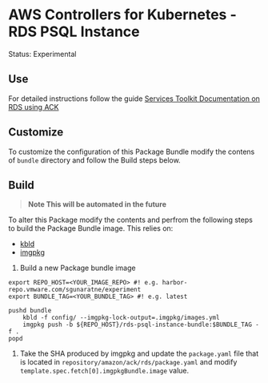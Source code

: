 # AWS Controllers for Kubernetes - RDS PSQL Instance

Status: Experimental

## Use

For detailed instructions follow the guide [Services Toolkit Documentation on RDS using ACK](https://docs.vmware.com/en/draft/Services-Toolkit-for-VMware-Tanzu-Application-Platform/0.7/svc-tlk/GUID-usecases-consuming_aws_rds_with_ack.html)

## Customize

To customize the configuration of this Package Bundle modify the contens of `bundle` directory and follow the Build steps below.

## Build

>**Note This will be automated in the future**

To alter this Package modify the contents and perfrom the following steps to build the Package Bundle image. This relies on:
* [kbld](https://carvel.dev/kbld)
* [imgpkg](https://carvel.dev/imgpkg)

1. Build a new Package bundle image 
```
export REPO_HOST=<YOUR_IMAGE_REPO> #! e.g. harbor-repo.vmware.com/sgunaratne/experiment
export BUNDLE_TAG=<YOUR_BUNDLE_TAG> #! e.g. latest

pushd bundle
    kbld -f config/ --imgpkg-lock-output=.imgpkg/images.yml
    imgpkg push -b ${REPO_HOST}/rds-psql-instance-bundle:$BUNDLE_TAG -f .
popd
```

1. Take the SHA produced by imgpkg and update the `package.yaml` file that is located in `repository/amazon/ack/rds/package.yaml` and modify `template.spec.fetch[0].imgpkgBundle.image` value.

